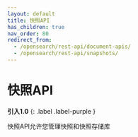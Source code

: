 ```yaml
---
layout: default
title: 快照API
has_children: true
nav_order: 80
redirect_from:
  - /opensearch/rest-api/document-apis/
  - /opensearch/rest-api/snapshots/
---
```


# 快照API
**引入1.0**
{: .label .label-purple }

快照API允许您管理快照和快照存储库

